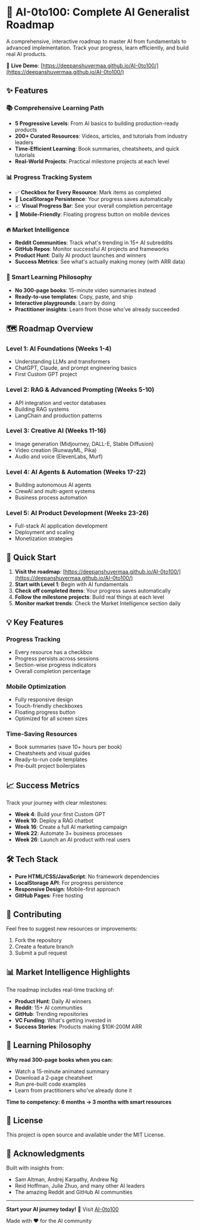 # 🚀 AI-0to100: Complete AI Generalist Roadmap

A comprehensive, interactive roadmap to master AI from fundamentals to advanced implementation. Track your progress, learn efficiently, and build real AI products.

🔗 **Live Demo**: [https://deepanshuvermaa.github.io/AI-0to100/](https://deepanshuvermaa.github.io/AI-0to100/)

## ✨ Features

### 📚 Comprehensive Learning Path
- **5 Progressive Levels**: From AI basics to building production-ready products
- **200+ Curated Resources**: Videos, articles, and tutorials from industry leaders
- **Time-Efficient Learning**: Book summaries, cheatsheets, and quick tutorials
- **Real-World Projects**: Practical milestone projects at each level

### 📊 Progress Tracking System
- ✅ **Checkbox for Every Resource**: Mark items as completed
- 💾 **LocalStorage Persistence**: Your progress saves automatically
- 📈 **Visual Progress Bar**: See your overall completion percentage
- 📱 **Mobile-Friendly**: Floating progress button on mobile devices

### 🔥 Market Intelligence
- **Reddit Communities**: Track what's trending in 15+ AI subreddits
- **GitHub Repos**: Monitor successful AI projects and frameworks
- **Product Hunt**: Daily AI product launches and winners
- **Success Metrics**: See what's actually making money (with ARR data)

### 🎯 Smart Learning Philosophy
- **No 300-page books**: 15-minute video summaries instead
- **Ready-to-use templates**: Copy, paste, and ship
- **Interactive playgrounds**: Learn by doing
- **Practitioner insights**: Learn from those who've already succeeded

## 🗺️ Roadmap Overview

### Level 1: AI Foundations (Weeks 1-4)
- Understanding LLMs and transformers
- ChatGPT, Claude, and prompt engineering basics
- First Custom GPT project

### Level 2: RAG & Advanced Prompting (Weeks 5-10)
- API integration and vector databases
- Building RAG systems
- LangChain and production patterns

### Level 3: Creative AI (Weeks 11-16)
- Image generation (Midjourney, DALL-E, Stable Diffusion)
- Video creation (RunwayML, Pika)
- Audio and voice (ElevenLabs, Murf)

### Level 4: AI Agents & Automation (Weeks 17-22)
- Building autonomous AI agents
- CrewAI and multi-agent systems
- Business process automation

### Level 5: AI Product Development (Weeks 23-26)
- Full-stack AI application development
- Deployment and scaling
- Monetization strategies

## 🚀 Quick Start

1. **Visit the roadmap**: [https://deepanshuvermaa.github.io/AI-0to100/](https://deepanshuvermaa.github.io/AI-0to100/)
2. **Start with Level 1**: Begin with AI fundamentals
3. **Check off completed items**: Your progress saves automatically
4. **Follow the milestone projects**: Build real things at each level
5. **Monitor market trends**: Check the Market Intelligence section daily

## 💡 Key Features

### Progress Tracking
- Every resource has a checkbox
- Progress persists across sessions
- Section-wise progress indicators
- Overall completion percentage

### Mobile Optimization
- Fully responsive design
- Touch-friendly checkboxes
- Floating progress button
- Optimized for all screen sizes

### Time-Saving Resources
- Book summaries (save 10+ hours per book)
- Cheatsheets and visual guides
- Ready-to-run code templates
- Pre-built project boilerplates

## 📈 Success Metrics

Track your journey with clear milestones:
- **Week 4**: Build your first Custom GPT
- **Week 10**: Deploy a RAG chatbot
- **Week 16**: Create a full AI marketing campaign
- **Week 22**: Automate 3+ business processes
- **Week 26**: Launch an AI product with real users

## 🛠️ Tech Stack

- **Pure HTML/CSS/JavaScript**: No framework dependencies
- **LocalStorage API**: For progress persistence
- **Responsive Design**: Mobile-first approach
- **GitHub Pages**: Free hosting

## 🤝 Contributing

Feel free to suggest new resources or improvements:
1. Fork the repository
2. Create a feature branch
3. Submit a pull request

## 📊 Market Intelligence Highlights

The roadmap includes real-time tracking of:
- **Product Hunt**: Daily AI winners
- **Reddit**: 15+ AI communities
- **GitHub**: Trending repositories
- **VC Funding**: What's getting invested in
- **Success Stories**: Products making $10K-200M ARR

## 🎯 Learning Philosophy

**Why read 300-page books when you can:**
- Watch a 15-minute animated summary
- Download a 2-page cheatsheet
- Run pre-built code examples
- Learn from practitioners who've already done it

**Time to competency: 6 months → 3 months with smart resources**

## 📝 License

This project is open source and available under the MIT License.

## 🙏 Acknowledgments

Built with insights from:
- Sam Altman, Andrej Karpathy, Andrew Ng
- Reid Hoffman, Julie Zhuo, and many other AI leaders
- The amazing Reddit and GitHub AI communities

---

**Start your AI journey today!** 🚀 Visit [AI-0to100](https://deepanshuvermaa.github.io/AI-0to100/)

Made with ❤️ for the AI community
